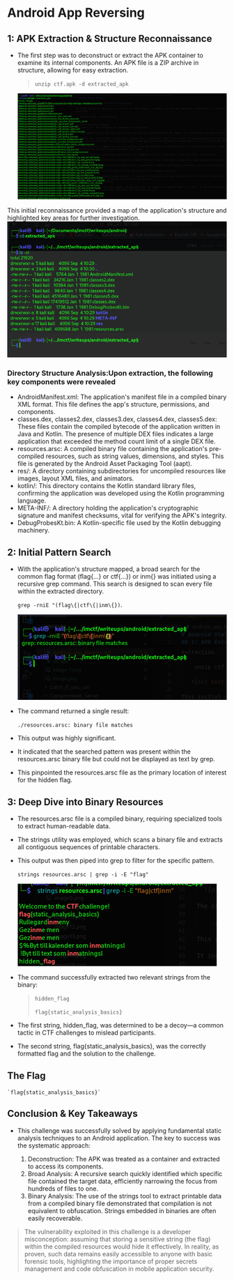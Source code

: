 # Android App Reversing

## 1: APK Extraction & Structure Reconnaissance
- The first step was to deconstruct or extract the APK container to examine its internal components. An APK file is a ZIP archive in structure, allowing for easy extraction.
  > `unzip ctf.apk -d extracted_apk`

   ![alt text](image.png)

This initial reconnaissance provided a map of the application's structure and highlighted key areas for further investigation.
![alt text](image-1.png)

### Directory Structure Analysis:Upon extraction, the following key components were revealed

- AndroidManifest.xml: The application's manifest file in a compiled binary XML format. This file defines the app's structure, permissions, and components.
- classes.dex, classes2.dex, classes3.dex, classes4.dex, classes5.dex: These files contain the compiled bytecode of the application written in Java and Kotlin. The presence of multiple DEX files indicates a large application that exceeded the method count limit of a single DEX file.
- resources.arsc: A compiled binary file containing the application's pre-compiled resources, such as string values, dimensions, and styles. This file is generated by the Android Asset Packaging Tool (aapt).
- res/: A directory containing subdirectories for uncompiled resources like images, layout XML files, and animators.
- kotlin/: This directory contains the Kotlin standard library files, confirming the application was developed using the Kotlin programming language.
- META-INF/: A directory holding the application's cryptographic signature and manifest checksums, vital for verifying the APK's integrity.
- DebugProbesKt.bin: A Kotlin-specific file used by the Kotlin debugging machinery.

## 2: Initial Pattern Search

- With the application's structure mapped, a broad search for the common flag format (flag{...} or ctf{...}) or inm{} was initiated using a recursive grep command. This search is designed to scan every file within the extracted directory.

    `grep -rniE "(flag\{|ctf\{|inm\{})`.

  ![alt text](image-2.png)

- The command returned a single result:

    `./resources.arsc: binary file matches`

- This output was highly significant.

- It indicated that the searched pattern was present within the resources.arsc binary file but could not be displayed as text by grep.

- This pinpointed the resources.arsc file as the primary location of interest for the hidden flag.

## 3: Deep Dive into Binary Resources

- The resources.arsc file is a compiled binary, requiring specialized tools to extract human-readable data.

- The strings utility was employed, which scans a binary file and extracts all contiguous sequences of printable characters.

- This output was then piped into grep to filter for the specific pattern.

    `strings resources.arsc | grep -i -E "flag"`

   ![alt text](image-3.png)

- The command successfully extracted two relevant strings from the binary:

    > `hidden_flag`
    > 
    > `flag{static_analysis_basics}`

- The first string, hidden_flag, was determined to be a decoy—a common tactic in CTF challenges to mislead participants.

- The second string, flag{static_analysis_basics}, was the correctly formatted flag and the solution to the challenge.

## The Flag

    `flag{static_analysis_basics}`

## Conclusion & Key Takeaways

- This challenge was successfully solved by applying fundamental static analysis techniques to an Android application. The key to success was the systematic approach:

    1. Deconstruction: The APK was treated as a container and extracted to access its components.
    2. Broad Analysis: A recursive search quickly identified which specific file contained the target data, efficiently narrowing the focus from hundreds of files to one.
    3. Binary Analysis: The use of the strings tool to extract printable data from a compiled binary file demonstrated that compilation is not equivalent to obfuscation. Strings embedded in binaries are often easily recoverable.

> The vulnerability exploited in this challenge is a developer misconception: assuming that storing a sensitive string (the flag) within the compiled resources would hide it effectively. In reality, as proven, such data remains easily accessible to anyone with basic forensic tools, highlighting the importance of proper secrets management and code obfuscation in mobile application security.
